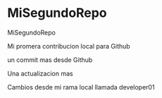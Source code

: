# MiSegundoRepo

MiSegundoRepo 

Mi promera contribucion local para Github

un commit mas desde Github

Una actualizacion mas

Cambios desde mi rama local llamada developer01
